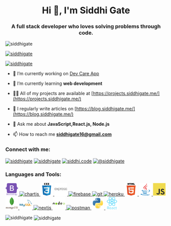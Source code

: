 <h1 align="center">Hi 👋, I'm Siddhi Gate</h1>
<h3 align="center">A full stack developer who loves solving problems through code.</h3>

<p align="left"> <img src="https://komarev.com/ghpvc/?username=siddhigate&label=Profile%20views&color=0e75b6&style=flat" alt="siddhigate" /> </p>

<p align="left"> <a href="https://twitter.com/siddhigate" target="blank"><img src="https://img.shields.io/twitter/follow/siddhigate?logo=twitter&style=for-the-badge" alt="siddhigate" /></a> </p>

<p align="left"> <a href="https://www.linkedin.com/in/siddhigate" target="blank"><img src="https://img.shields.io/badge/LinkedIn-0077B5?style=for-the-badge&logo=linkedin&logoColor=white" alt="siddhigate" /></a> </p>

- 🔭 I’m currently working on [Dev Care App](https://github.com/siddhigate/dev-care-app)

- 🌱 I’m currently learning **web development**

- 👨‍💻 All of my projects are available at [https://projects.siddhigate.me/](https://projects.siddhigate.me/)

- 📝 I regularly write articles on [https://blog.siddhigate.me/](https://blog.siddhigate.me/)

- 💬 Ask me about **JavaScript,React.js, Node.js**

- 📫 How to reach me **siddhigate16@gmail.com**

<h3 align="left">Connect with me:</h3>
<p align="left">
<a href="https://twitter.com/siddhigate" target="blank"><img align="center" src="https://raw.githubusercontent.com/rahuldkjain/github-profile-readme-generator/master/src/images/icons/Social/twitter.svg" alt="siddhigate" height="30" width="40" /></a>
<a href="https://linkedin.com/in/siddhigate" target="blank"><img align="center" src="https://raw.githubusercontent.com/rahuldkjain/github-profile-readme-generator/master/src/images/icons/Social/linked-in-alt.svg" alt="siddhigate" height="30" width="40" /></a>
<a href="https://instagram.com/siddhi.code" target="blank"><img align="center" src="https://raw.githubusercontent.com/rahuldkjain/github-profile-readme-generator/master/src/images/icons/Social/instagram.svg" alt="siddhi.code" height="30" width="40" /></a>
<a href="https://hashnode.com/@siddhigate" target="blank"><img align="center" src="https://raw.githubusercontent.com/rahuldkjain/github-profile-readme-generator/master/src/images/icons/Social/hashnode.svg" alt="@siddhigate" height="30" width="40" /></a>
</p>

<h3 align="left">Languages and Tools:</h3>
<p align="left"> <a href="https://getbootstrap.com" target="_blank" rel="noreferrer"> <img src="https://raw.githubusercontent.com/devicons/devicon/master/icons/bootstrap/bootstrap-plain-wordmark.svg" alt="bootstrap" width="40" height="40"/> </a> <a href="https://www.chartjs.org" target="_blank" rel="noreferrer"> <img src="https://www.chartjs.org/media/logo-title.svg" alt="chartjs" width="40" height="40"/> </a> <a href="https://www.w3schools.com/css/" target="_blank" rel="noreferrer"> <img src="https://raw.githubusercontent.com/devicons/devicon/master/icons/css3/css3-original-wordmark.svg" alt="css3" width="40" height="40"/> </a> <a href="https://expressjs.com" target="_blank" rel="noreferrer"> <img src="https://raw.githubusercontent.com/devicons/devicon/master/icons/express/express-original-wordmark.svg" alt="express" width="40" height="40"/> </a> <a href="https://firebase.google.com/" target="_blank" rel="noreferrer"> <img src="https://www.vectorlogo.zone/logos/firebase/firebase-icon.svg" alt="firebase" width="40" height="40"/> </a> <a href="https://git-scm.com/" target="_blank" rel="noreferrer"> <img src="https://www.vectorlogo.zone/logos/git-scm/git-scm-icon.svg" alt="git" width="40" height="40"/> </a> <a href="https://heroku.com" target="_blank" rel="noreferrer"> <img src="https://www.vectorlogo.zone/logos/heroku/heroku-icon.svg" alt="heroku" width="40" height="40"/> </a> <a href="https://www.w3.org/html/" target="_blank" rel="noreferrer"> <img src="https://raw.githubusercontent.com/devicons/devicon/master/icons/html5/html5-original-wordmark.svg" alt="html5" width="40" height="40"/> </a> <a href="https://www.java.com" target="_blank" rel="noreferrer"> <img src="https://raw.githubusercontent.com/devicons/devicon/master/icons/java/java-original.svg" alt="java" width="40" height="40"/> </a> <a href="https://developer.mozilla.org/en-US/docs/Web/JavaScript" target="_blank" rel="noreferrer"> <img src="https://raw.githubusercontent.com/devicons/devicon/master/icons/javascript/javascript-original.svg" alt="javascript" width="40" height="40"/> </a> <a href="https://www.mongodb.com/" target="_blank" rel="noreferrer"> <img src="https://raw.githubusercontent.com/devicons/devicon/master/icons/mongodb/mongodb-original-wordmark.svg" alt="mongodb" width="40" height="40"/> </a> <a href="https://www.mysql.com/" target="_blank" rel="noreferrer"> <img src="https://raw.githubusercontent.com/devicons/devicon/master/icons/mysql/mysql-original-wordmark.svg" alt="mysql" width="40" height="40"/> </a> <a href="https://nextjs.org/" target="_blank" rel="noreferrer"> <img src="https://cdn.worldvectorlogo.com/logos/nextjs-2.svg" alt="nextjs" width="40" height="40"/> </a> <a href="https://nodejs.org" target="_blank" rel="noreferrer"> <img src="https://raw.githubusercontent.com/devicons/devicon/master/icons/nodejs/nodejs-original-wordmark.svg" alt="nodejs" width="40" height="40"/> </a> <a href="https://postman.com" target="_blank" rel="noreferrer"> <img src="https://www.vectorlogo.zone/logos/getpostman/getpostman-icon.svg" alt="postman" width="40" height="40"/> </a> <a href="https://www.python.org" target="_blank" rel="noreferrer"> <img src="https://raw.githubusercontent.com/devicons/devicon/master/icons/python/python-original.svg" alt="python" width="40" height="40"/> </a> <a href="https://reactjs.org/" target="_blank" rel="noreferrer"> <img src="https://raw.githubusercontent.com/devicons/devicon/master/icons/react/react-original-wordmark.svg" alt="react" width="40" height="40"/> </a> </p>

<p><img align="left" src="https://github-readme-stats.vercel.app/api/top-langs?username=siddhigate&show_icons=true&locale=en&layout=compact" alt="siddhigate" /></p>

<p>&nbsp;<img align="center" src="https://github-readme-stats.vercel.app/api?username=siddhigate&show_icons=true&locale=en" alt="siddhigate" /></p>


